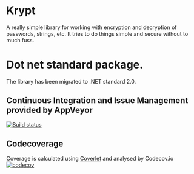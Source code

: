 # Krypt
A really simple library for working with encryption and decryption of passwords, strings, etc.
It tries to do things simple and secure without to much fuss.

# Dot net standard package.
The library has been migrated to .NET standard 2.0.

## Continuous Integration and Issue Management provided by AppVeyor
[![Build status](https://ci.appveyor.com/api/projects/status/y5arohm2xcy8dmw3/branch/master?svg=true)](https://ci.appveyor.com/project/LogikBlitz/krypt/branch/master)

## Codecoverage 
Coverage is calculated using [Coverlet](https://github.com/tonerdo/coverlet) and analysed by Codecov.io   
[![codecov](https://codecov.io/gh/TLogik/Krypt/branch/master/graph/badge.svg)](https://codecov.io/gh/TLogik/Krypt)


